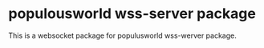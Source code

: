 # populousworld wss-server package

This is a websocket package for populusworld wss-werver package.
